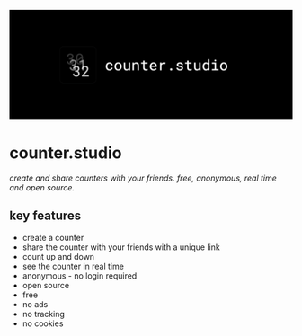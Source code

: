 <br>

<img src="public/social.png" alt="counter.studio - social image">

# counter.studio
_create and share counters with your friends. free, anonymous, real time and open source._

## key features

- create a counter
- share the counter with your friends with a unique link
- count up and down
- see the counter in real time
- anonymous - no login required
- open source
- free
- no ads
- no tracking
- no cookies
